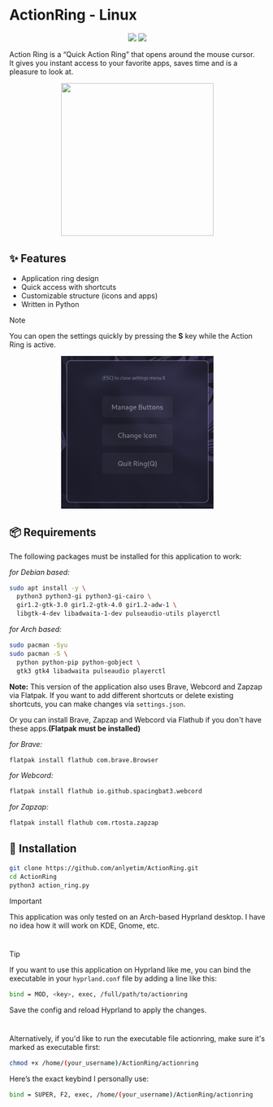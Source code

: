 
# ActionRing - Linux

<p align="center">
  <img src="https://img.shields.io/badge/Platform-Linux-turquoise">
  <img src="https://img.shields.io/badge/Language-Python-blue">
</p>

Action Ring is a “Quick Action Ring” that opens around the mouse cursor.  
It gives you instant access to your favorite apps, saves time and is a pleasure to look at.

<p align="center">
  <img src="https://github.com/anlyetim/ActionRing/blob/main/ActionRing.gif" width="300" height="300" />
</p>


## ✨ Features

- Application ring design
- Quick access with shortcuts
- Customizable structure (icons and apps)
- Written in Python

>[!NOTE]
>You can open the settings quickly by pressing the **S** key while the Action Ring is active.


<p align="center">
<img src="https://github.com/anlyetim/ActionRing/blob/main/ActionRing_Settings.png" width="300" height="300" />
</p>

## 📦 Requirements

The following packages must be installed for this application to work:


*for Debian based:*
```bash
sudo apt install -y \
  python3 python3-gi python3-gi-cairo \
  gir1.2-gtk-3.0 gir1.2-gtk-4.0 gir1.2-adw-1 \
  libgtk-4-dev libadwaita-1-dev pulseaudio-utils playerctl

```

*for Arch based:*
```bash
sudo pacman -Syu
sudo pacman -S \
  python python-pip python-gobject \
  gtk3 gtk4 libadwaita pulseaudio playerctl

```

**Note:** This version of the application also uses Brave, Webcord and Zapzap via Flatpak. If you want to add different shortcuts or delete existing shortcuts, you can make changes via `settings.json`.

Or you can install Brave, Zapzap and Webcord via Flathub if you don't have these apps.**(Flatpak must be installed)**

*for Brave:*
```bash
flatpak install flathub com.brave.Browser
```
*for Webcord:*
```bash
flatpak install flathub io.github.spacingbat3.webcord
```
*for Zapzap:*
```bash
flatpak install flathub com.rtosta.zapzap
```
## 🚀 Installation

```bash
git clone https://github.com/anlyetim/ActionRing.git
cd ActionRing
python3 action_ring.py
```

> [!IMPORTANT] 
> This application was only tested on an Arch-based Hyprland desktop. I have no idea how it will work on KDE, Gnome, etc.
#

> [!TIP]
> If you want to use this application on Hyprland like me, you can bind the executable in your `hyprland.conf` file by adding a line like this:
```bash
bind = MOD, <key>, exec, /full/path/to/actionring
```
Save the config and reload Hyprland to apply the changes.

#

Alternatively, if you'd like to run the executable file actionring, make sure it's marked as executable first:
```bash
chmod +x /home/(your_username)/ActionRing/actionring
```
Here’s the exact keybind I personally use:
```bash
bind = SUPER, F2, exec, /home/(your_username)/ActionRing/actionring
```
